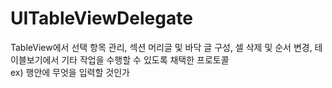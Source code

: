 # UITableViewDelegate
TableView에서 선택 항목 관리, 섹션 머리글 및 바닥 글 구성, 셀 삭제 및 순서 변경, 테이블보기에서 기타 작업을 수행할 수 있도록 채택한 프로토콜   
ex) 행안에 무엇을 입력할 것인가    